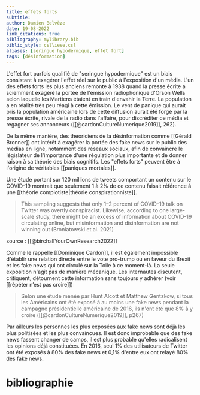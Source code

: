 ```yaml
---
title: effets forts
subtitle:
author: Damien Belvèze
date: 19-08-2022
link_citations: true
bibliography: mylibrary.bib
biblio_style: csl\ieee.csl
aliases: [seringue hypodermique, effet fort]
tags: [désinformation]
---
```


L'effet fort parfois qualifié de "seringue hypodermique" est un biais consistant à exagérer l'effet réel sur le public à l'exposition d'un média. 
L'un des effets forts les plus anciens remonte à 1938 quand la presse écrite a sciemment exagéré la portée de l'émission radiophonique d'Orson Wells selon laquelle les Martiens étaient en train d'envahir la Terre. La population a en réalité très peu réagi à cette émission. Le vent de panique qui aurait pris la population américaine lors de cette diffusion aurait été forgé par la presse écrite, rivale de la radio dans l'affaire, pour discréditer ce média et regagner ses annonceurs ([[@cardonCultureNumerique2019]], 262).

De la même manière, des théoriciens de la désinformation comme [[Gérald Bronner]] ont intérêt à exagérer la portée des fake news sur le public des médias en ligne, notamment des réseaux sociaux, afin de convaincre le législateur de l'importance d'une régulation plus importante et de donner raison à sa théorie des biais cognitifs. Les "effets forts" peuvent être à l'origine de véritables [[paniques mortales]].

Une étude portant sur 120 millions de tweets comportant un contenu sur le COVID-19 montrait que seulement 1 à 2% de ce contenu faisait référence à une [[théorie complotiste|théorie conspirationniste]]. 

> This sampling suggests that only 1–2 percent of COVID-19 talk on Twitter was overtly conspiracist. Likewise, according to one large-scale study, there might be an excess of information about COVID-19 circulating online, but misinformation and disinformation are not winning out (Broniatowski et al. 2021)

source : [[@birchallYourOwnResearch2022]]

Comme le rappelle [[Dominique Cardon]], il est également impossible d'établir une relation directe entre le vote pro-trump ou en faveur du Brexit et les fake news qui ont circulé sur la Toile à ce moment-là. La seule exposition n'agit pas de manière mécanique. Les internautes discutent, critiquent, détournent cette information sans toujours y adhérer (voir [[répéter n’est pas croire]])

> Selon une étude menée par Hunt Alcott et Matthew Gentzkow, si tous les Américains ont été exposé à au moins une fake news pendant la campagne présidentielle américaine de 2016, ils n'ont été que 8% à y croire ([[@cardonCultureNumerique2019]], p267)

Par ailleurs les personnes les plus exposées aux fake news sont déjà les plus politisées et les plus convaincues. Il est donc improbable que des fake news fassent changer de camps, il est plus probable qu'elles radicalisent les opinions déjà constituées. 
En 2016, seul 1% des utilisateurs de Twitter ont été exposés à 80% des fake news et 0,1% d'entre eux ont relayé 80% des fake news.








# bibliographie

